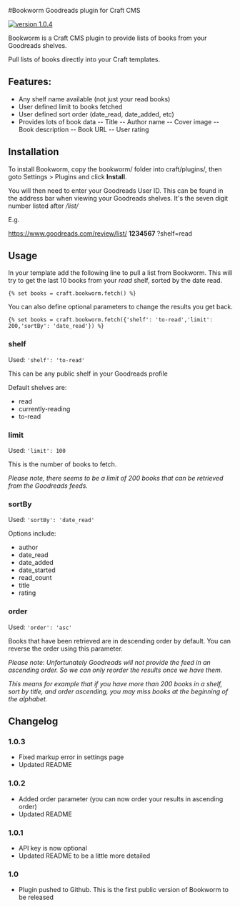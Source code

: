 #Bookworm Goodreads plugin for Craft CMS

[![version 1.0.4](https://img.shields.io/badge/version-1.0.4-brightgreen.svg)](https://github.com/mrnebbi/craft-bookworm)

Bookworm is a Craft CMS plugin to provide lists of books from your Goodreads shelves.

Pull lists of books directly into your Craft templates.

## Features:

- Any shelf name available (not just your read books)
- User defined limit to books fetched
- User defined sort order (date_read, date_added, etc)
- Provides lots of book data
-- Title
-- Author name
-- Cover image
-- Book description
-- Book URL
-- User rating

## Installation

To install Bookworm, copy the bookworm/ folder into craft/plugins/, then goto Settings > Plugins and click **Install**.

You will then need to enter your Goodreads User ID. This can be found in the address bar when viewing your Goodreads shelves. It's the seven digit number listed after _/list/_

E.g.

https://www.goodreads.com/review/list/ **1234567** ?shelf=read


## Usage

In your template add the following line to pull a list from Bookworm. This will try to get the last 10 books from your _read_ shelf, sorted by the date read. 

```
{% set books = craft.bookworm.fetch() %}
```

You can also define optional parameters to change the results you get back.

```
{% set books = craft.bookworm.fetch({'shelf': 'to-read','limit': 200,'sortBy': 'date_read'}) %}
```

### shelf

Used: ` 'shelf': 'to-read' `

This can be any public shelf in your Goodreads profile

Default shelves are:

- read
- currently-reading
- to-read

### limit

Used: ` 'limit': 100 ` 

This is the number of books to fetch.

*Please note, there seems to be a limit of 200 books that can be retrieved from the Goodreads feeds.*

### sortBy

Used: ` 'sortBy': 'date_read' ` 

Options include:

- author
- date_read
- date_added
- date_started
- read_count
- title
- rating

### order

Used: ` 'order': 'asc' ` 

Books that have been retrieved are in descending order by default. You can reverse the order using this parameter.

*Please note: Unfortunately Goodreads will not provide the feed in an ascending order. So we can only reorder the results once we have them.*

*This means for example that if you have more than 200 books in a shelf, sort by title, and order ascending, you may miss books at the beginning of the alphabet.*



## Changelog

### 1.0.3

- Fixed markup error in settings page
- Updated README

### 1.0.2

- Added order parameter (you can now order your results in ascending order)
- Updated README

### 1.0.1

- API key is now optional
- Updated README to be a little more detailed

### 1.0

- Plugin pushed to Github. This is the first public version of Bookworm to be released